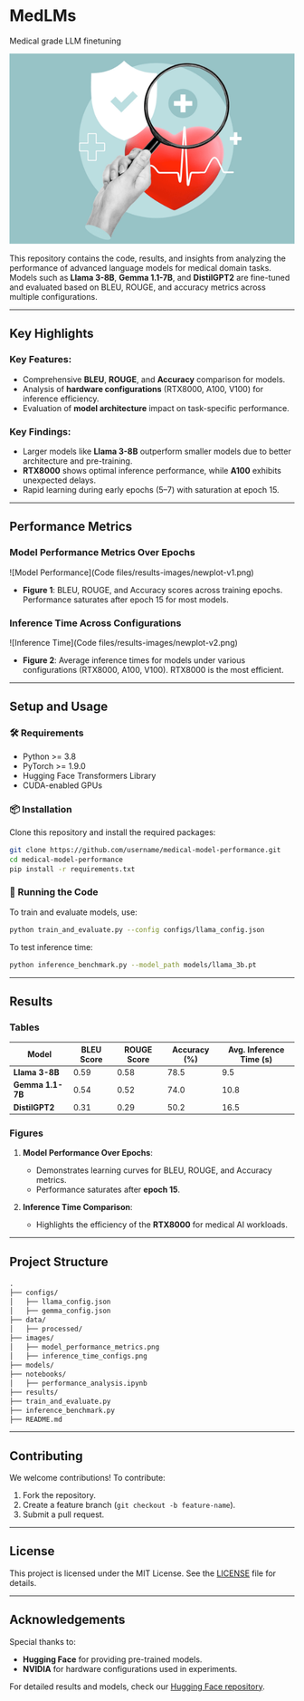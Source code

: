# MedLMs
 Medical grade LLM finetuning

![Project Banner](image2.png)

This repository contains the code, results, and insights from analyzing the performance of advanced language models for medical domain tasks. Models such as **Llama 3-8B**, **Gemma 1.1-7B**, and **DistilGPT2** are fine-tuned and evaluated based on BLEU, ROUGE, and accuracy metrics across multiple configurations.

---

## Key Highlights

### Key Features:
- Comprehensive **BLEU**, **ROUGE**, and **Accuracy** comparison for models.
- Analysis of **hardware configurations** (RTX8000, A100, V100) for inference efficiency.
- Evaluation of **model architecture** impact on task-specific performance.

### Key Findings:
- Larger models like **Llama 3-8B** outperform smaller models due to better architecture and pre-training.
- **RTX8000** shows optimal inference performance, while **A100** exhibits unexpected delays.
- Rapid learning during early epochs (5–7) with saturation at epoch 15.

---

## Performance Metrics

### Model Performance Metrics Over Epochs
![Model Performance](Code files/results-images/newplot-v1.png)

- **Figure 1**: BLEU, ROUGE, and Accuracy scores across training epochs. Performance saturates after epoch 15 for most models.

### Inference Time Across Configurations
![Inference Time](Code files/results-images/newplot-v2.png)

- **Figure 2**: Average inference times for models under various configurations (RTX8000, A100, V100). RTX8000 is the most efficient.

---

## Setup and Usage

### 🛠 Requirements
- Python >= 3.8
- PyTorch >= 1.9.0
- Hugging Face Transformers Library
- CUDA-enabled GPUs

### 📦 Installation
Clone this repository and install the required packages:
```bash
git clone https://github.com/username/medical-model-performance.git
cd medical-model-performance
pip install -r requirements.txt
```

### 🚀 Running the Code
To train and evaluate models, use:
```bash
python train_and_evaluate.py --config configs/llama_config.json
```

To test inference time:
```bash
python inference_benchmark.py --model_path models/llama_3b.pt
```

---

## Results

### Tables
| Model          | BLEU Score | ROUGE Score | Accuracy (%) | Avg. Inference Time (s) |
|-----------------|------------|-------------|--------------|--------------------------|
| **Llama 3-8B**  | 0.59       | 0.58        | 78.5         | 9.5                      |
| **Gemma 1.1-7B**| 0.54       | 0.52        | 74.0         | 10.8                     |
| **DistilGPT2**  | 0.31       | 0.29        | 50.2         | 16.5                     |

### Figures
1. **Model Performance Over Epochs**:
   - Demonstrates learning curves for BLEU, ROUGE, and Accuracy metrics.
   - Performance saturates after **epoch 15**.

2. **Inference Time Comparison**:
   - Highlights the efficiency of the **RTX8000** for medical AI workloads.

---

## Project Structure
```
.
├── configs/
│   ├── llama_config.json
│   ├── gemma_config.json
├── data/
│   ├── processed/
├── images/
│   ├── model_performance_metrics.png
│   ├── inference_time_configs.png
├── models/
├── notebooks/
│   ├── performance_analysis.ipynb
├── results/
├── train_and_evaluate.py
├── inference_benchmark.py
├── README.md
```

---

## Contributing
We welcome contributions! To contribute:
1. Fork the repository.
2. Create a feature branch (`git checkout -b feature-name`).
3. Submit a pull request.

---

## License
This project is licensed under the MIT License. See the [LICENSE](LICENSE) file for details.

---

## Acknowledgements
Special thanks to:
- **Hugging Face** for providing pre-trained models.
- **NVIDIA** for hardware configurations used in experiments.

For detailed results and models, check our [Hugging Face repository](https://huggingface.co/Apurva3509).
